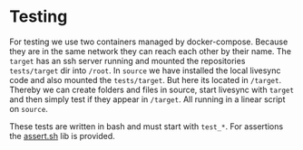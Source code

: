 # Testing

For testing we use two containers managed by docker-compose.
Because they are in the same network they can reach each other by their name.
The `target` has an ssh server running and mounted the repositories `tests/target` dir into `/root`.
In `source` we have installed the local livesync code and also mounted the `tests/target`. But here its located in `/target`.
Thereby we can create folders and files in source, start livesync with `target` and then simply test if they appear in `/target`. 
All running in a linear script on `source`.

These tests are written in bash and must start with `test_*`.
For assertions the [assert.sh](https://github.com/torokmark/assert.sh) lib is provided.
